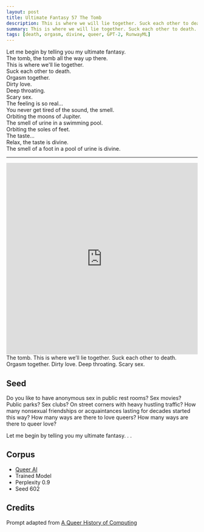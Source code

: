 ```yaml
---
layout: post
title: Ultimate Fantasy 57 The Tomb
description: This is where we will lie together. Suck each other to death. Orgasm together. Dirty love. Deep throating. Scary sex.
summary: This is where we will lie together. Suck each other to death. Orgasm together. Dirty love. Deep throating. Scary sex.
tags: [death, orgasm, divine, queer, GPT-2, RunwayML]
---
```


Let me begin by telling you my ultimate fantasy.<br/>
The tomb, the tomb all the way up there.<br/>
This is where we'll lie together.<br/>
Suck each other to death.<br/>
Orgasm together.<br/>
Dirty love.<br/>
Deep throating.<br/>
Scary sex.<br/>
The feeling is so real...<br/>
You never get tired of the sound, the smell.<br/>
Orbiting the moons of Jupiter.<br/>
The smell of urine in a swimming pool.<br/>
Orbiting the soles of feet.<br/>
The taste...<br/>
Relax, the taste is divine.<br/>
The smell of a foot in a pool of urine is divine.

<hr/>

<div style="padding:100% 0 0 0;position:relative;"><iframe src="https://player.vimeo.com/video/648207657?h=c1339abe6d&amp;badge=0&amp;autopause=0&amp;player_id=0&amp;app_id=58479" frameborder="0" allow="autoplay; fullscreen; picture-in-picture" allowfullscreen style="position:absolute;top:0;left:0;width:100%;height:100%;" title="the-tomb"></iframe></div><script src="https://player.vimeo.com/api/player.js"></script>

<figcaption>The tomb. This is where we’ll lie together. Suck each other to death. Orgasm together. Dirty love. Deep throating. Scary sex.</figcaption>

## Seed

Do you like to have anonymous sex in public rest rooms? Sex movies? Public parks? Sex clubs? On street corners with heavy hustling traffic? How many nonsexual friendships or acquaintances lasting for decades started this way? How many ways are there to love queers? How many ways are there to queer love?

Let me begin by telling you my ultimate fantasy. . .

## Corpus

- [Queer AI](/queerai)
- Trained Model
- Perplexity 0.9
- Seed 602

## Credits

Prompt adapted from [A Queer History of Computing](https://rhizome.org/editorial/2013/feb/19/queer-computing-1/)
